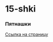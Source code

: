 # 15-shki
### Пятнашки
[Ссылка на страницу](https://sergeevpavel4696.github.io/Pyatnashki-15-puzzle/)
